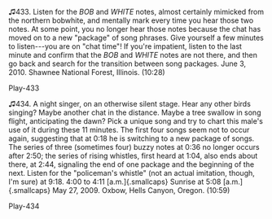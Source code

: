 ♫433. Listen for the *BOB* and *WHITE* notes, almost certainly mimicked
from the northern bobwhite, and mentally mark every time you hear those
two notes. At some point, you no longer hear those notes because the
chat has moved on to a new "package" of song phrases. Give yourself a
few minutes to listen---you are on "chat time"! If you're impatient,
listen to the last minute and confirm that the *BOB* and *WHITE* notes
are not there, and then go back and search for the transition between
song packages. June 3, 2010. Shawnee National Forest, Illinois. (10:28)

Play-433

♫434. A night singer, on an otherwise silent stage. Hear any other birds
singing? Maybe another chat in the distance. Maybe a tree swallow in
song flight, anticipating the dawn? Pick a unique song and try to chart
this male's use of it during these 11 minutes. The first four songs seem
not to occur again, suggesting that at 0:18 he is switching to a new
package of songs. The series of three (sometimes four) buzzy notes at
0:36 no longer occurs after 2:50; the series of rising whistles, first
heard at 1:04, also ends about there, at 2:44, signaling the end of one
package and the beginning of the next. Listen for the "policeman's
whistle" (not an actual imitation, though, I'm sure) at 9:18. 4:00 to
4:11 [a.m.]{.smallcaps} Sunrise at 5:08 [a.m.]{.smallcaps} May 27, 2009.
Oxbow, Hells Canyon, Oregon. (10:59)

Play-434


